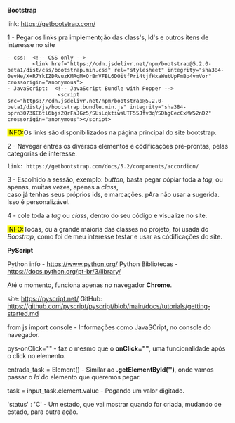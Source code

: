 **Bootstrap**

link: https://getbootstrap.com/

1 - Pegar os links pra implementção das class's, Id's e outros itens de interesse no site 

    - css:  <!-- CSS only -->
            <link href="https://cdn.jsdelivr.net/npm/bootstrap@5.2.0-beta1/dist/css/bootstrap.min.css" rel="stylesheet" integrity="sha384-0evHe/X+R7YkIZDRvuzKMRqM+OrBnVFBL6DOitfPri4tjfHxaWutUpFmBp4vmVor" crossorigin="anonymous">
    - JavaScript:  <!-- JavaScript Bundle with Popper -->
                    <script src="https://cdn.jsdelivr.net/npm/bootstrap@5.2.0-beta1/dist/js/bootstrap.bundle.min.js" integrity="sha384-pprn3073KE6tl6bjs2QrFaJGz5/SUsLqktiwsUTF55Jfv3qYSDhgCecCxMW52nD2" crossorigin="anonymous"></script>

<mark>INFO:</mark>Os links são disponibilizados na página principal do site bootstrap.

2 - Navegar entres os diversos elementos e códificações pré-prontas, pelas categorias de interesse.

    link: https://getbootstrap.com/docs/5.2/components/accordion/

3 - Escolhido a sessão, exemplo: _button_, basta pegar cópiar toda a _tag_, ou apenas, muitas vezes, apenas a _class_,<br>
    caso já tenhas seus próprios ids, e marcações. pAra não usar a sugerida. Isso é personalizável.

4 - cole toda a _tag_ ou _class_, dentro do seu código e visualize no site.

<mark>INFO:</mark>Todas, ou a grande maioria das classes no projeto, foi usada do _Boostrap_, como foi de meu interesse testar e usar as códificações do site.


**PyScript**

Python info - https://www.python.org/
Python Bibliotecas - https://docs.python.org/pt-br/3/library/

Até o momento, funciona apenas no navegador **Chrome**.

site: https://pyscript.net/
GitHub: https://github.com/pyscript/pyscript/blob/main/docs/tutorials/getting-started.md


from js import console - Informações como JavaSCript, no console do navegador.

pys-onClick="" - faz o mesmo que o **onClick=""**, uma funcionalidade após o click no elemento.

entrada_task = Element() - Similar ao **.getElementById('')**, onde vamos passar o _Id_ do elemento que queremos pegar.

task = input_task.element.value - Pegando um valor digitado.

'status' : 'C' - Um estado, que vai mostrar quando for criada, mudando de estado, para outra ação.




